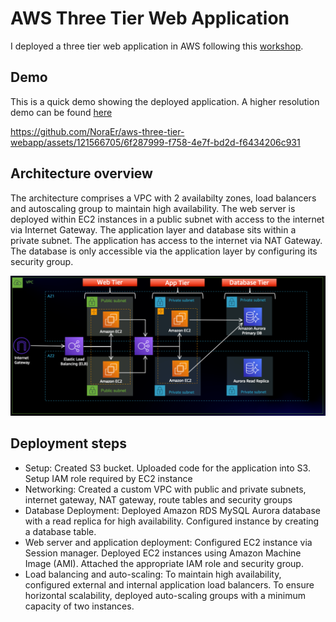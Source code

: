 # AWS Three Tier Web Application
I deployed a three tier web application in AWS following this [workshop](https://catalog.us-east-1.prod.workshops.aws/workshops/85cd2bb2-7f79-4e96-bdee-8078e469752a/en-US/introduction/getting-started).
## Demo
This is a quick demo showing the deployed application. A higher resolution demo can be found [here](https://github.com/NoraEr/aws-three-tier-webapp/blob/main/Demo/AWS_three_tier_webapp_demo.mp4)

https://github.com/NoraEr/aws-three-tier-webapp/assets/121566705/6f287999-f758-4e7f-bd2d-f6434206c931



## Architecture overview 
The architecture comprises a VPC with 2 availabilty zones, load balancers and autoscaling group to maintain high availability. The web server is deployed within EC2 instances in a public subnet with access to the internet via Internet Gateway. The application layer and database sits within a private subnet. The application has access to the internet via NAT Gateway. The database is only accessible via the application layer by configuring its security group.

![architecture](https://github.com/NoraEr/aws-three-tier-webapp/blob/main/architecture/three-tier-webapp-architecture.png)

## Deployment steps
- Setup: Created S3 bucket. Uploaded code for the application into S3. Setup IAM role required by EC2 instance
- Networking: Created a custom VPC with public and private subnets, internet gateway, NAT gateway, route tables and security groups
- Database Deployment: Deployed Amazon RDS MySQL Aurora database with a read replica for high availability. Configured instance by creating a database table.
- Web server and application deployment: Configured EC2 instance via Session manager. Deployed EC2 instances using Amazon Machine Image (AMI). Attached the appropriate IAM role and security group.
- Load balancing and auto-scaling: To maintain high availability, configured external and internal application load balancers. To ensure horizontal scalability, deployed auto-scaling groups with a minimum capacity of two instances.

